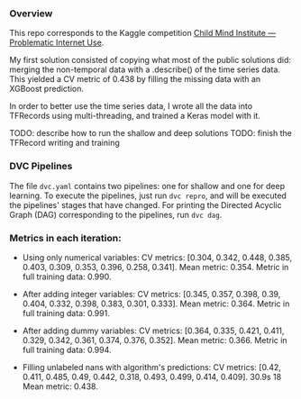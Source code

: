 ### Overview

This repo corresponds to the Kaggle competition 
[Child Mind Institute — Problematic Internet Use](https://www.kaggle.com/competitions/child-mind-institute-problematic-internet-use).

My first solution consisted of copying what most of the public solutions did: merging the non-temporal data with a .describe() of the time series data. This yielded a CV metric of 0.438 by filling the missing data with an XGBoost prediction.

In order to better use the time series data, I wrote all the data into TFRecords using multi-threading, and trained a Keras model with it.

TODO: describe how to run the shallow and deep solutions
TODO: finish the TFRecord writing and training

### DVC Pipelines

The file `dvc.yaml` contains two pipelines: one for shallow and one for deep learning. To execute the pipelines, just run `dvc repro`, and will be executed the pipelines' stages that have changed. For printing the Directed Acyclic Graph (DAG) corresponding to the pipelines, run `dvc dag`.

### Metrics in each iteration:

- Using only numerical variables:
CV metrics: [0.304, 0.342, 0.448, 0.385, 0.403, 0.309, 0.353, 0.396, 0.258, 0.341].
Mean metric:  0.354.
Metric in full training data:  0.990.

- After adding integer variables:
CV metrics: [0.345, 0.357, 0.398, 0.39, 0.404, 0.332, 0.398, 0.383, 0.301, 0.333].
Mean metric:  0.364.
Metric in full training data:  0.991.

- After adding dummy variables:
CV metrics: [0.364, 0.335, 0.421, 0.411, 0.329, 0.342, 0.361, 0.374, 0.376, 0.352].
Mean metric:  0.366.
Metric in full training data:  0.994.

- Filling unlabeled nans with algorithm's predictions:
CV metrics: [0.42, 0.411, 0.485, 0.49, 0.442, 0.318, 0.493, 0.499, 0.414, 0.409].
30.9s	18	Mean metric:  0.438.
